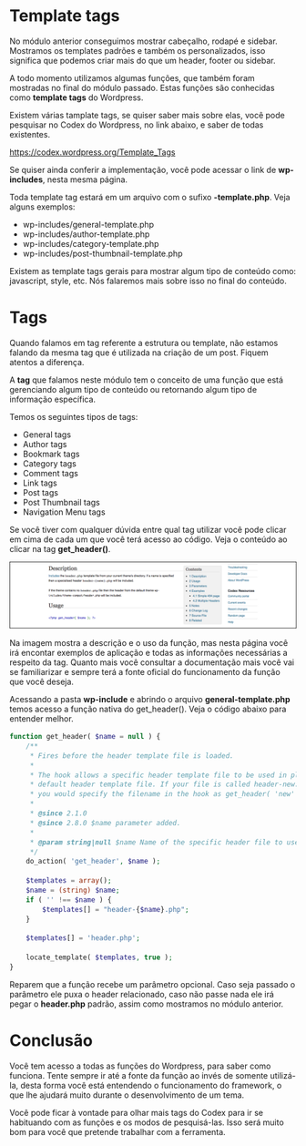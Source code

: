 # Template tags

No módulo anterior conseguimos mostrar cabeçalho, rodapé e sidebar. Mostramos os templates padrões e também os personalizados, isso significa que podemos criar mais do que um header, footer ou sidebar.

A todo momento utilizamos algumas funções, que também foram mostradas no final do módulo passado. Estas funções são conhecidas como **template tags** do Wordpress.

Existem várias tamplate tags, se quiser saber mais sobre elas, você pode pesquisar no Codex do Wordpress, no link abaixo, e saber de todas existentes.

<https://codex.wordpress.org/Template_Tags>

 Se quiser ainda conferir a implementação, você pode acessar o link de **wp-includes**, nesta mesma página.

 Toda template tag estará em um arquivo com o sufixo **-template.php**. Veja alguns exemplos:

 * wp-includes/general-template.php
 * wp-includes/author-template.php
 * wp-includes/category-template.php
 * wp-includes/post-thumbnail-template.php

Existem as template tags gerais para mostrar algum tipo de conteúdo como: javascript, style, etc. Nós falaremos mais sobre isso no final do conteúdo.

# Tags

Quando falamos em tag referente a estrutura ou template, não estamos falando da mesma tag que é utilizada na criação de um post. Fiquem atentos a diferença.

A **tag** que falamos neste módulo tem o conceito de uma função que está gerenciando algum tipo de conteúdo ou retornando algum tipo de informação específica.

Temos os seguintes tipos de tags:

* General tags
* Author tags
* Bookmark tags
* Category tags
* Comment tags
* Link tags
* Post tags
* Post Thumbnail tags
* Navigation Menu tags

Se você tiver com qualquer dúvida entre qual tag utilizar você pode clicar em cima de cada um que você terá acesso ao código. Veja o conteúdo ao clicar na tag **get_header()**.

![wp_getheader_codex](./images/wp_getheader_codex.png "wp_getheader_codex")

Na imagem mostra a descrição e o uso da função, mas nesta página você irá encontar exemplos de aplicação e todas as informações necessárias a respeito da tag. Quanto mais você consultar a documentação mais você vai se familiarizar e sempre terá a fonte oficial do funcionamento da função que você deseja.

Acessando a pasta **wp-include** e abrindo o arquivo **general-template.php**  temos acesso a função nativa do get_header(). Veja o código abaixo para entender melhor.

```php
function get_header( $name = null ) {
    /**
     * Fires before the header template file is loaded.
     *
     * The hook allows a specific header template file to be used in place of the
     * default header template file. If your file is called header-new.php,
     * you would specify the filename in the hook as get_header( 'new' ).
     *
     * @since 2.1.0
     * @since 2.8.0 $name parameter added.
     *
     * @param string|null $name Name of the specific header file to use. null for the default header.
     */
    do_action( 'get_header', $name );

    $templates = array();
    $name = (string) $name;
    if ( '' !== $name ) {
        $templates[] = "header-{$name}.php";
    }

    $templates[] = 'header.php';

    locate_template( $templates, true );
}
```

Reparem que a função recebe um parâmetro opcional. Caso seja passado o parâmetro ele puxa o header relacionado, caso não passe nada ele irá pegar o **header.php** padrão, assim como mostramos no módulo anterior.

# Conclusão

Você tem acesso a todas as funções do Wordpress, para saber como funciona. Tente sempre ir até a fonte da função ao invés de somente utilizá-la, desta forma você está entendendo o funcionamento do framework, o que lhe ajudará muito durante o desenvolvimento de um tema.

Você pode ficar à vontade para olhar mais tags do Codex para ir se habituando com as funções e os modos de pesquisá-las. Isso será muito bom para você que pretende trabalhar com a ferramenta.